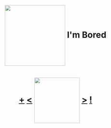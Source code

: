 <h1 align="center"></a> <a href="https://t.me/GojouSats"><img align="center" src="https://chpic.su/_data/stickers/s/Sorcery_Fight/Sorcery_Fight_056.webp" height="200px"></a> I'm Bored

<h1 align="center"> <a href="https://t.me/GojouSats">+</a> <a href="https://octo-ring.com/p/justfoolingaround/prev"><</a> <a href="https://octo-ring.com">
<img align="center" src="https://media.discordapp.net/attachments/856404208445292545/995328704580431962/octa.png" height="150px"></a> <a href="https://octo-ring.com/p/GojouSats/next">></a> <a href="https://t.me/GojouSats">!</a>

